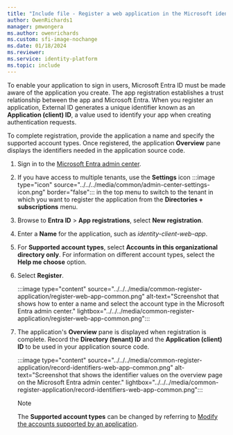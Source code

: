 ```yaml
---
title: "Include file - Register a web application in the Microsoft identity platform"
author: OwenRichards1
manager: pmwongera
ms.author: owenrichards
ms.custom: sfi-image-nochange
ms.date: 01/18/2024
ms.reviewer: 
ms.service: identity-platform
ms.topic: include
---
```


To enable your application to sign in users, Microsoft Entra ID must be made aware of the application you create. The app registration establishes a trust relationship between the app and Microsoft Entra. When you register an application, External ID generates a unique identifier known as an **Application (client) ID**, a value used to identify your app when creating authentication requests.

To complete registration, provide the application a name and specify the supported account types. Once registered, the application **Overview** pane displays the identifiers needed in the application source code.

1. Sign in to the [Microsoft Entra admin center](https://entra.microsoft.com).
1. If you have access to multiple tenants, use the **Settings** icon :::image type="icon" source="../../../media/common/admin-center-settings-icon.png" border="false"::: in the top menu to switch to the tenant in which you want to register the application from the **Directories + subscriptions** menu.
1. Browse to **Entra ID** > **App registrations**, select **New registration**.
1. Enter a **Name** for the application, such as *identity-client-web-app*.
1. For **Supported account types**, select **Accounts in this organizational directory only**. For information on different account types, select the **Help me choose** option.
1. Select **Register**.

    :::image type="content" source="../../../media/common-register-application/register-web-app-common.png" alt-text="Screenshot that shows how to enter a name and select the account type in the Microsoft Entra admin center." lightbox="../../../media/common-register-application/register-web-app-common.png":::

1. The application's **Overview** pane is displayed when registration is complete. Record the **Directory (tenant) ID** and the **Application (client) ID** to be used in your application source code.

    :::image type="content" source="../../../media/common-register-application/record-identifiers-web-app-common.png" alt-text="Screenshot that shows the identifier values on the overview page on the Microsoft Entra admin center." lightbox="../../../media/common-register-application/record-identifiers-web-app-common.png":::

    >[!NOTE]
    > The **Supported account types** can be changed by referring to [Modify the accounts supported by an application](../../../howto-modify-supported-accounts.md).